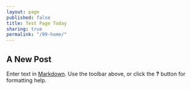 ```yaml
---
layout: page
published: false
title: Test Page Today
sharing: true
permalink: "/99-home/"
---
```


## A New Post

Enter text in [Markdown](http://daringfireball.net/projects/markdown/). Use the toolbar above, or click the **?** button for formatting help.
